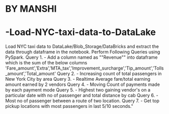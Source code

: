 # BY MANSHI
# -Load-NYC-taxi-data-to-DataLake
Load NYC taxi data to DataLake/Blob_Storage/DataBricks and extract the data through dataframe in the notebook. Perform Following Queries using PySpark.
Query 1. - Add a column named as ""Revenue"" into dataframe which is the sum of the below columns 'Fare_amount','Extra','MTA_tax','Improvement_surcharge','Tip_amount','Tolls_amount','Total_amount' 
Query 2. - Increasing count of total passengers in New York City by area
Query 3. - Realtime Average fare/total earning amount earned by 2 vendors 
Query 4. - Moving Count of payments made by each payment mode
Query 5. - Highest two gaining vendor's on a particular date with no of passenger and total distance by cab
Query 6. - Most no of passenger between a route of two location. 
Query 7. - Get top pickup locations with most passengers in last 5/10 seconds."
